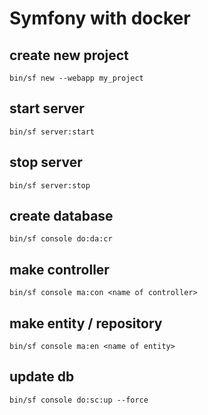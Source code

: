 # Symfony with docker

## create new project

```
bin/sf new --webapp my_project
```

## start server

```
bin/sf server:start
```

## stop server

```
bin/sf server:stop
```

## create database

```
bin/sf console do:da:cr
```

## make controller

```
bin/sf console ma:con <name of controller>
```

## make entity / repository

```
bin/sf console ma:en <name of entity>
```

## update db

```
bin/sf console do:sc:up --force
```
